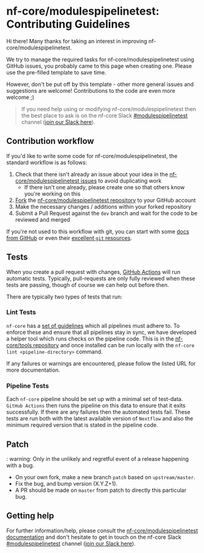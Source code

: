# nf-core/modulespipelinetest: Contributing Guidelines

Hi there!
Many thanks for taking an interest in improving nf-core/modulespipelinetest.

We try to manage the required tasks for nf-core/modulespipelinetest using GitHub issues, you probably came to this page when creating one.
Please use the pre-filled template to save time.

However, don't be put off by this template - other more general issues and suggestions are welcome!
Contributions to the code are even more welcome ;)

> If you need help using or modifying nf-core/modulespipelinetest then the best place to ask is on the nf-core Slack [#modulespipelinetest](https://nfcore.slack.com/channels/modulespipelinetest) channel ([join our Slack here](https://nf-co.re/join/slack)).

## Contribution workflow

If you'd like to write some code for nf-core/modulespipelinetest, the standard workflow is as follows:

1. Check that there isn't already an issue about your idea in the [nf-core/modulespipelinetest issues](https://github.com/nf-core/modulespipelinetest/issues) to avoid duplicating work
    * If there isn't one already, please create one so that others know you're working on this
2. [Fork](https://help.github.com/en/github/getting-started-with-github/fork-a-repo) the [nf-core/modulespipelinetest repository](https://github.com/nf-core/modulespipelinetest) to your GitHub account
3. Make the necessary changes / additions within your forked repository
4. Submit a Pull Request against the `dev` branch and wait for the code to be reviewed and merged

If you're not used to this workflow with git, you can start with some [docs from GitHub](https://help.github.com/en/github/collaborating-with-issues-and-pull-requests) or even their [excellent `git` resources](https://try.github.io/).

## Tests

When you create a pull request with changes, [GitHub Actions](https://github.com/features/actions) will run automatic tests.
Typically, pull-requests are only fully reviewed when these tests are passing, though of course we can help out before then.

There are typically two types of tests that run:

### Lint Tests

`nf-core` has a [set of guidelines](https://nf-co.re/developers/guidelines) which all pipelines must adhere to.
To enforce these and ensure that all pipelines stay in sync, we have developed a helper tool which runs checks on the pipeline code. This is in the [nf-core/tools repository](https://github.com/nf-core/tools) and once installed can be run locally with the `nf-core lint <pipeline-directory>` command.

If any failures or warnings are encountered, please follow the listed URL for more documentation.

### Pipeline Tests

Each `nf-core` pipeline should be set up with a minimal set of test-data.
`GitHub Actions` then runs the pipeline on this data to ensure that it exits successfully.
If there are any failures then the automated tests fail.
These tests are run both with the latest available version of `Nextflow` and also the minimum required version that is stated in the pipeline code.

## Patch

: warning: Only in the unlikely and regretful event of a release happening with a bug.

* On your own fork, make a new branch `patch` based on `upstream/master`.
* Fix the bug, and bump version (X.Y.Z+1).
* A PR should be made on `master` from patch to directly this particular bug.

## Getting help

For further information/help, please consult the [nf-core/modulespipelinetest documentation](https://nf-co.re/nf-core/modulespipelinetest/docs) and don't hesitate to get in touch on the nf-core Slack [#modulespipelinetest](https://nfcore.slack.com/channels/modulespipelinetest) channel ([join our Slack here](https://nf-co.re/join/slack)).
